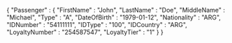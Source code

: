 {
    "Passenger" : {
        "FirstName" : "John",
        "LastName" : "Doe",
        "MiddleName" : "Michael",
        "Type" : "A",
        "DateOfBirth" : "1979-01-12",
        "Nationality" : "ARG",
        "IDNumber" : "54111111",
        "IDType" : "100",
        "IDCountry" : "ARG",
        "LoyaltyNumber" : "254587547",
        "LoyaltyTier" : "1"
    }
}